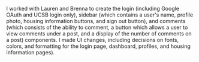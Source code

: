 I worked with Lauren and Brenna to create the login (including Google OAuth and UCSB login only), sidebar (which contains a user's name, profile photo, housing information buttons, and sign out button), and comments (which consists of the ability to comment, a button which allows a user to view comments under a post, and a display of the number of comments on a post) components. I made UI changes, including decisions on fonts, colors, and formatting for the login page, dashboard, profiles, and housing information pages).
